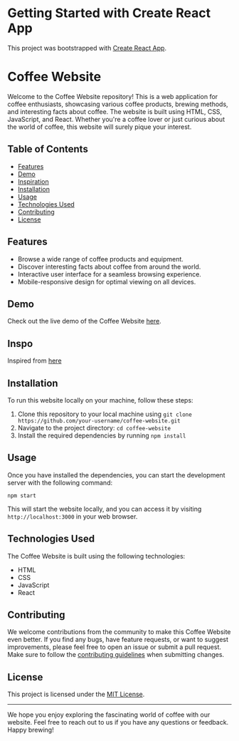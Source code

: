# Getting Started with Create React App

This project was bootstrapped with [Create React App](https://github.com/facebook/create-react-app).

# Coffee Website

Welcome to the Coffee Website repository! This is a web application for coffee enthusiasts, showcasing various coffee products, brewing methods, and interesting facts about coffee. The website is built using HTML, CSS, JavaScript, and React. Whether you're a coffee lover or just curious about the world of coffee, this website will surely pique your interest.

## Table of Contents

- [Features](#features)
- [Demo](#demo)
- [Inspiration](#inspo)
- [Installation](#installation)
- [Usage](#usage)
- [Technologies Used](#technologies-used)
- [Contributing](#contributing)
- [License](#license)

## Features

- Browse a wide range of coffee products and equipment.
- Discover interesting facts about coffee from around the world.
- Interactive user interface for a seamless browsing experience.
- Mobile-responsive design for optimal viewing on all devices.

## Demo

Check out the live demo of the Coffee Website [here](https://somilisa.github.io/coffee-app/).

## Inspo
Inspired from [here](https://www.figma.com/file/K6Q3DjUyQXApdB6Nxz8hIQ/Figma-Design---Responsive-coffee-website-(Community)?node-id=1%3A9&mode=dev)
## Installation

To run this website locally on your machine, follow these steps:

1. Clone this repository to your local machine using `git clone https://github.com/your-username/coffee-website.git`
2. Navigate to the project directory: `cd coffee-website`
3. Install the required dependencies by running `npm install`

## Usage

Once you have installed the dependencies, you can start the development server with the following command:

```
npm start
```

This will start the website locally, and you can access it by visiting `http://localhost:3000` in your web browser.

## Technologies Used

The Coffee Website is built using the following technologies:

- HTML
- CSS
- JavaScript
- React

## Contributing

We welcome contributions from the community to make this Coffee Website even better. If you find any bugs, have feature requests, or want to suggest improvements, please feel free to open an issue or submit a pull request. Make sure to follow the [contributing guidelines](CONTRIBUTING.md) when submitting changes.

## License

This project is licensed under the [MIT License](LICENSE).

---

We hope you enjoy exploring the fascinating world of coffee with our website. Feel free to reach out to us if you have any questions or feedback. Happy brewing!
